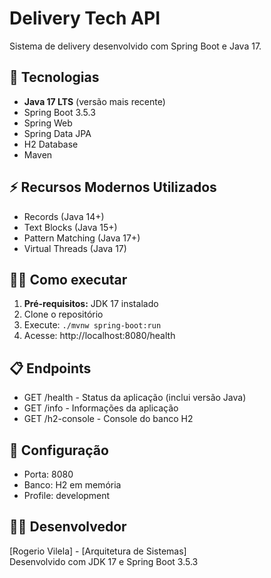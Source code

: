 # Delivery Tech API

Sistema de delivery desenvolvido com Spring Boot e Java 17.

## 🚀 Tecnologias
- **Java 17 LTS** (versão mais recente)
- Spring Boot 3.5.3
- Spring Web
- Spring Data JPA
- H2 Database
- Maven

## ⚡ Recursos Modernos Utilizados
- Records (Java 14+)
- Text Blocks (Java 15+)
- Pattern Matching (Java 17+)
- Virtual Threads (Java 17)

## 🏃‍♂️ Como executar
1. **Pré-requisitos:** JDK 17 instalado
2. Clone o repositório
3. Execute: `./mvnw spring-boot:run`
4. Acesse: http://localhost:8080/health

## 📋 Endpoints
- GET /health - Status da aplicação (inclui versão Java)
- GET /info - Informações da aplicação
- GET /h2-console - Console do banco H2

## 🔧 Configuração
- Porta: 8080
- Banco: H2 em memória
- Profile: development

## 👨‍💻 Desenvolvedor
[Rogerio Vilela] - [Arquitetura de Sistemas]  
Desenvolvido com JDK 17 e Spring Boot 3.5.3